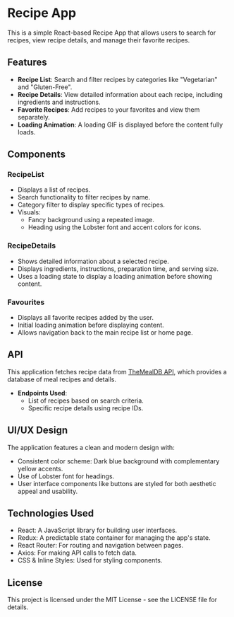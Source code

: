 # Recipe App

This is a simple React-based Recipe App that allows users to search for recipes, view recipe details, and manage their favorite recipes.

## Features

- **Recipe List**: Search and filter recipes by categories like "Vegetarian" and "Gluten-Free".
- **Recipe Details**: View detailed information about each recipe, including ingredients and instructions.
- **Favorite Recipes**: Add recipes to your favorites and view them separately.
- **Loading Animation**: A loading GIF is displayed before the content fully loads.

## Components

### RecipeList

- Displays a list of recipes.
- Search functionality to filter recipes by name.
- Category filter to display specific types of recipes.
- Visuals:
  - Fancy background using a repeated image.
  - Heading using the Lobster font and accent colors for icons.

### RecipeDetails

- Shows detailed information about a selected recipe.
- Displays ingredients, instructions, preparation time, and serving size.
- Uses a loading state to display a loading animation before showing content.

### Favourites

- Displays all favorite recipes added by the user.
- Initial loading animation before displaying content.
- Allows navigation back to the main recipe list or home page.

## API

This application fetches recipe data from [TheMealDB API](https://www.themealdb.com/), which provides a database of meal recipes and details. 

- **Endpoints Used**: 
  - List of recipes based on search criteria.
  - Specific recipe details using recipe IDs.

## UI/UX Design

The application features a clean and modern design with:

- Consistent color scheme: Dark blue background with complementary yellow accents.
- Use of Lobster font for headings.
- User interface components like buttons are styled for both aesthetic appeal and usability.

## Technologies Used
- React: A JavaScript library for building user interfaces.
- Redux: A predictable state container for managing the app's state.
- React Router: For routing and navigation between pages.
- Axios: For making API calls to fetch data.
- CSS & Inline Styles: Used for styling components.

## License
This project is licensed under the MIT License - see the LICENSE file for details.

